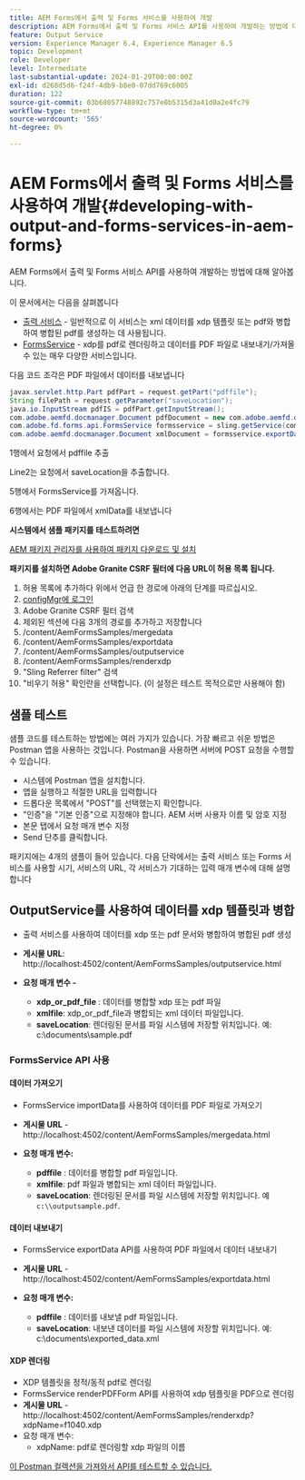 ```yaml
---
title: AEM Forms에서 출력 및 Forms 서비스를 사용하여 개발
description: AEM Forms에서 출력 및 Forms 서비스 API를 사용하여 개발하는 방법에 대해 알아봅니다.
feature: Output Service
version: Experience Manager 6.4, Experience Manager 6.5
topic: Development
role: Developer
level: Intermediate
last-substantial-update: 2024-01-29T00:00:00Z
exl-id: d268d5d6-f24f-4db9-b8e0-07dd769c6005
duration: 122
source-git-commit: 03b68057748892c757e0b5315d3a41d0a2e4fc79
workflow-type: tm+mt
source-wordcount: '565'
ht-degree: 0%

---
```


# AEM Forms에서 출력 및 Forms 서비스를 사용하여 개발{#developing-with-output-and-forms-services-in-aem-forms}

AEM Forms에서 출력 및 Forms 서비스 API를 사용하여 개발하는 방법에 대해 알아봅니다.

이 문서에서는 다음을 살펴봅니다

* [출력 서비스](https://developer.adobe.com/experience-manager/reference-materials/6-5/forms/javadocs/index.html?com/adobe/fd/output/api/OutputService.html) - 일반적으로 이 서비스는 xml 데이터를 xdp 템플릿 또는 pdf와 병합하여 병합된 pdf를 생성하는 데 사용됩니다.
* [FormsService](https://developer.adobe.com/experience-manager/reference-materials/6-5/forms/javadocs/com/adobe/fd/forms/api/FormsService.html) - xdp를 pdf로 렌더링하고 데이터를 PDF 파일로 내보내기/가져올 수 있는 매우 다양한 서비스입니다.


다음 코드 조각은 PDF 파일에서 데이터를 내보냅니다

```java
javax.servlet.http.Part pdfPart = request.getPart("pdffile");
String filePath = request.getParameter("saveLocation");
java.io.InputStream pdfIS = pdfPart.getInputStream();
com.adobe.aemfd.docmanager.Document pdfDocument = new com.adobe.aemfd.docmanager.Document(pdfIS);
com.adobe.fd.forms.api.FormsService formsservice = sling.getService(com.adobe.fd.forms.api.FormsService.class);
com.adobe.aemfd.docmanager.Document xmlDocument = formsservice.exportData(pdfDocument,com.adobe.fd.forms.api.DataFormat.Auto);
```

1행에서 요청에서 pdffile 추출

Line2는 요청에서 saveLocation을 추출합니다.

5행에서 FormsService를 가져옵니다.

6행에서는 PDF 파일에서 xmlData를 내보냅니다

**시스템에서 샘플 패키지를 테스트하려면**

[AEM 패키지 관리자를 사용하여 패키지 다운로드 및 설치](assets/using-output-and-form-service-api.zip)




**패키지를 설치하면 Adobe Granite CSRF 필터에 다음 URL이 허용 목록 됩니다.**

1. 허용 목록에 추가하다 위에서 언급 한 경로에 아래의 단계를 따르십시오.
1. [configMgr에 로그인](http://localhost:4502/system/console/configMgr)
1. Adobe Granite CSRF 필터 검색
1. 제외된 섹션에 다음 3개의 경로를 추가하고 저장합니다
1. /content/AemFormsSamples/mergedata
1. /content/AemFormsSamples/exportdata
1. /content/AemFormsSamples/outputservice
1. /content/AemFormsSamples/renderxdp
1. &quot;Sling Referrer filter&quot; 검색
1. &quot;비우기 허용&quot; 확인란을 선택합니다. (이 설정은 테스트 목적으로만 사용해야 함)

## 샘플 테스트

샘플 코드를 테스트하는 방법에는 여러 가지가 있습니다. 가장 빠르고 쉬운 방법은 Postman 앱을 사용하는 것입니다. Postman을 사용하면 서버에 POST 요청을 수행할 수 있습니다.

* 시스템에 Postman 앱을 설치합니다.
* 앱을 실행하고 적절한 URL을 입력합니다
* 드롭다운 목록에서 &quot;POST&quot;를 선택했는지 확인합니다.
* &quot;인증&quot;을 &quot;기본 인증&quot;으로 지정해야 합니다. AEM 서버 사용자 이름 및 암호 지정
* 본문 탭에서 요청 매개 변수 지정
* Send 단추를 클릭합니다.

패키지에는 4개의 샘플이 들어 있습니다. 다음 단락에서는 출력 서비스 또는 Forms 서비스를 사용할 시기, 서비스의 URL, 각 서비스가 기대하는 입력 매개 변수에 대해 설명합니다

## OutputService를 사용하여 데이터를 xdp 템플릿과 병합

* 출력 서비스를 사용하여 데이터를 xdp 또는 pdf 문서와 병합하여 병합된 pdf 생성
* **게시물 URL**: http://localhost:4502/content/AemFormsSamples/outputservice.html
* **요청 매개 변수 -**

   * **xdp_or_pdf_file** : 데이터를 병합할 xdp 또는 pdf 파일
   * **xmlfile**: xdp_or_pdf_file과 병합되는 xml 데이터 파일입니다.
   * **saveLocation**: 렌더링된 문서를 파일 시스템에 저장할 위치입니다. 예: c:\\documents\\sample.pdf

### FormsService API 사용

#### 데이터 가져오기

* FormsService importData를 사용하여 데이터를 PDF 파일로 가져오기
* **게시물 URL** - http://localhost:4502/content/AemFormsSamples/mergedata.html

* **요청 매개 변수:**

   * **pdffile** : 데이터를 병합할 pdf 파일입니다.
   * **xmlfile**: pdf 파일과 병합되는 xml 데이터 파일입니다.
   * **saveLocation**: 렌더링된 문서를 파일 시스템에 저장할 위치입니다. 예 `c:\\outputsample.pdf`.

#### 데이터 내보내기

* FormsService exportData API를 사용하여 PDF 파일에서 데이터 내보내기
* **게시물 URL** - http://localhost:4502/content/AemFormsSamples/exportdata.html
* **요청 매개 변수:**

   * **pdffile** : 데이터를 내보낼 pdf 파일입니다.
   * **saveLocation**: 내보낸 데이터를 파일 시스템에 저장할 위치입니다. 예: c:\\documents\\exported_data.xml

#### XDP 렌더링

* XDP 템플릿을 정적/동적 pdf로 렌더링
* FormsService renderPDFForm API를 사용하여 xdp 템플릿을 PDF으로 렌더링
* **게시물 URL** - http://localhost:4502/content/AemFormsSamples/renderxdp?xdpName=f1040.xdp
* 요청 매개 변수:
   * xdpName: pdf로 렌더링할 xdp 파일의 이름

[이 Postman 컬렉션을 가져와서 API를 테스트할 수 있습니다.](assets/UsingDocumentServicesInAEMForms.postman_collection.json)

